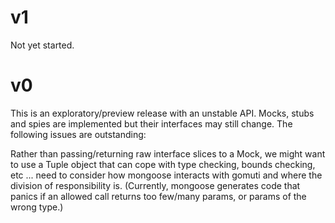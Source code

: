 v1
==

Not yet started.

v0
==

This is an exploratory/preview release with an unstable API. Mocks, stubs and
spies are implemented but their interfaces may still change. The following
issues are outstanding:

Rather than passing/returning raw interface slices to a Mock,
we might want to use a Tuple object that can cope with type checking, bounds
checking, etc ... need to consider how mongoose interacts with gomuti and where
the division of responsibility is. (Currently, mongoose generates code that
panics if an allowed call returns too few/many params, or params of the wrong
type.)
